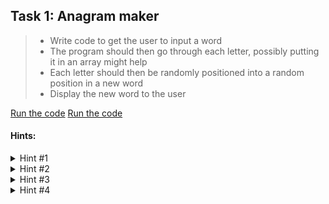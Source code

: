 ## Task 1: Anagram maker
> - Write code to get the user to input a word<br/>
> - The program should then go through each letter, possibly putting it in an array might help<br/>
> - Each letter should then be randomly positioned into a random position in a new word<br/>
> - Display the new word to the user<br/>

<a href="https://anagrammakerpy.vilagamer999.repl.run/" target="blank">Run the code</a>
[Run the code](https://anagrammakerpy.vilagamer999.repl.run/)
#### Hints:
<details>
  <summary>Hint #1</summary>
  
  ```python
  import random
  ```
  
  Try importing the random module to allow you to randomize your input
</details>
<details>
  <summary>Hint #2</summary>
  
  ```python
  jumble = input("Write a random word: ")
  ```
  
  Get your user to give you a string as their original word
</details>
<details>
  <summary>Hint #3</summary>
  
  ```python
  j = list(jumble)
  random.shuffle(j)
  ```
  
  Use `random.shuffle` to randomize your string. As `random.shuffle` takes a list we will convert our jumble to a list
</details>
<details>
  <summary>Hint #4</summary>
  
  ```python
  input("".join(j))
  ```
  
  Join the list back together and present it to the user
</details>
